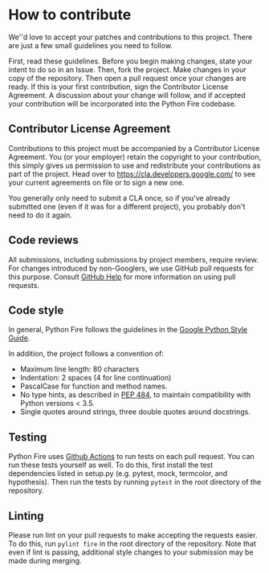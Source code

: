 # How to contribute

We''d love to accept your patches and contributions to this project. There are just a few small guidelines you need to
follow.

First, read these guidelines. Before you begin making changes, state your intent to do so in an Issue. Then, fork the
project. Make changes in your copy of the repository. Then open a pull request once your changes are ready. If this is
your first contribution, sign the Contributor License Agreement. A discussion about your change will follow, and if
accepted your contribution will be incorporated into the Python Fire codebase.

## Contributor License Agreement

Contributions to this project must be accompanied by a Contributor License Agreement. You (or your employer) retain the
copyright to your contribution, this simply gives us permission to use and redistribute your contributions as part of
the project. Head over to <https://cla.developers.google.com/> to see your current agreements on file or to sign a new
one.

You generally only need to submit a CLA once, so if you've already submitted one
(even if it was for a different project), you probably don't need to do it again.

## Code reviews

All submissions, including submissions by project members, require review. For changes introduced by non-Googlers, we
use GitHub pull requests for this purpose. Consult [GitHub Help] for more information on using pull requests.

[GitHub Help]: https://help.github.com/articles/about-pull-requests/

## Code style

In general, Python Fire follows the guidelines in the
[Google Python Style Guide].

In addition, the project follows a convention of:

- Maximum line length: 80 characters
- Indentation: 2 spaces (4 for line continuation)
- PascalCase for function and method names.
- No type hints, as described in [PEP 484], to maintain compatibility with Python versions < 3.5.
- Single quotes around strings, three double quotes around docstrings.

[Google Python Style Guide]: http://google.github.io/styleguide/pyguide.html

[PEP 484]: https://www.python.org/dev/peps/pep-0484

## Testing

Python Fire uses [Github Actions](https://github.com/google/python-fire/actions) to run tests on each pull request. You
can run these tests yourself as well. To do this, first install the test dependencies listed in setup.py (e.g. pytest,
mock, termcolor, and hypothesis). Then run the tests by running `pytest` in the root directory of the repository.

## Linting

Please run lint on your pull requests to make accepting the requests easier. To do this, run `pylint fire` in the root
directory of the repository. Note that even if lint is passing, additional style changes to your submission may be made
during merging.
